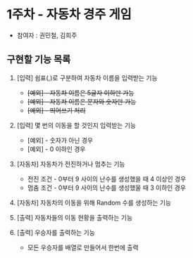 # 1주차 - 자동차 경주 게임

* 참여자 : 권민철, 김희주

## 구현할 기능 목록

1. [입력] 쉼표(,)로 구분하여 자동차 이름을 입력받는 기능
    * ~~[예외] - 자동차 이름은 5글자 이하만 가능~~
    * ~~[예외] - 자동차 이름은 문자와 숫자만 가능~~
    * ~~[예외] - 띄어쓰기 처리~~

2. [입력] 몇 번의 이동을 할 것인지 입력받는 기능
    * [예외] - 숫자가 아닌 경우
    * [예외] - 0 이하인 경우

3. [자동차] 자동차가 전진하거나 멈추는 기능
    * 전진 조건 - 0부터 9 사이의 난수를 생성했을 때 4 이상인 경우
    * 멈춤 조건 - 0부터 9 사이의 난수를 생성했울 때 3 이하인 경우

4. [자동차] 자동차의 이동을 위해 Random 수를 생성하는 기능

5. [출력] 자동차들의 이동 현황을 출력하는 기능

6. [출력] 우승자를 출력하는 기능
    * 모든 우승자를 배열로 만들어서 한번에 출력